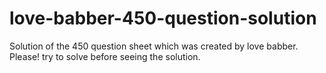 # love-babber-450-question-solution
Solution of the 450 question sheet which was created by love babber. Please! try to solve before seeing the solution.
